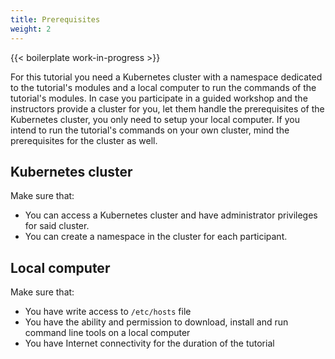 ```yaml
---
title: Prerequisites
weight: 2
---
```


{{< boilerplate work-in-progress >}}

For this tutorial you need a Kubernetes cluster with a namespace dedicated to the tutorial's modules and a
local computer to run the commands of the tutorial's modules. In case you participate in a guided workshop and the
instructors provide a cluster for you, let them handle the prerequisites of the Kubernetes cluster, you only need to
setup your local computer.
If you intend to run the tutorial's commands on your own cluster, mind the prerequisites for the cluster as well.

## Kubernetes cluster

Make sure that:

- You can access a Kubernetes cluster and have administrator privileges for said cluster.
- You can create a namespace in the cluster for each participant.

## Local computer

Make sure that:

- You have write access to `/etc/hosts` file
- You have the ability and permission to download, install and run command line tools on a local computer
- You have Internet connectivity for the duration of the tutorial
